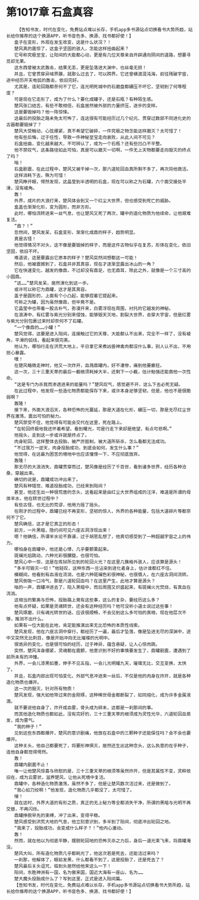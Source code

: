 # 第1017章 石盒真容
        【告知书友，时代在变化，免费站点难以长存，手机app多书源站点切换看书大势所趋，站长给你推荐的这个换源APP，听书音色多、换源、找书都好使！】
       盒子在变形，外观在发生改变，这是什么状况？！
       楚风真的震惊了，这盒子坚固的骇人，怎能这样扭曲起来？
       它号称究极至宝，让阳间的大能都心动，更是有几位天尊亲自开辟通向阴间的道路，想要寻觅却无果。
       这东西曾被太武轰击，结果无恙，更是坠落进大渊中，也丝毫无损！
       并且，它曾贯穿异域界膜，就那么过去了，可以跨界。它还曾横渡混沌海，前往残破宇宙，途中经历开天电弧的轰击，依旧完好。
       尤其是，连轮回路都奈何不了它，连光明死城中的石磨盘都碾压不坏它，坚韧到了何等程度？
       可是现在它走形了，成为了什么？要化成罐子，还是石瓶？有种陌生感。
       楚风张口结舌，有些不敢相信，石盒居然被外部的力量挤压，逐步的变样。
       这是要毁掉吗？他一阵惊悚。
       这最后的投胎之路未免太可怖了，连这很有可能经历过几个纪元、贯穿过数部不同进化史的古器都要毁掉了？
       楚风大受触动，心弦绷紧，真不希望它破碎，一件究极之物怎能这样磨灭？太可惜了！
       他有些后悔，过于任性，导致一件神秘至宝走向衰败，从此人间不可见？
       石盒扭曲，变化越来越大，不可辨认了，成为一个石瓶？还有些凹凸不平整。
       他不禁叹气，这条路径如此可怕，真是可以磨灭一切啊，一件无上天物都要走向毁灭的终点了吗？
       嗡！
       石盒剧震，在此过程中，楚风又被干掉一次，那六道轮回血真所剩不多了，再次将他救活。
       这样消耗下去，殊为可惜！
       楚风睁开眼，愕然发现，这晶莹到半透明的石盒，现在可以称之为石罐，六个面交接处平滑，没有棱角。
       轰！
       外界，成片的大浪打来，楚风体会到又一个红尘大世界，但也感受到死亡的威胁。
       盒盖也渐渐化形，变为圆形，而非方形。
       此时，哪怕流转进来一丝气息，也让楚风又死了两次，罐中的造化物质为他续命，让他艰难复活。
       “鼎？！”
       忽然间，楚风发呆，石盒变形，渐渐化成鼎的样子，趋势明显。
       真是古怪！
       他觉得情况不对头，这不像是要毁掉的样子，而是这件古物似乎在复苏，形体在变化，依旧坚固，依旧不坏。
       难道说，这是要露出它原本的样子？楚风突然间想都这一可能！
       然后，他被震撼到了，石盒并非其真容，现在才逐渐显露出冰山的一角？
       它在快速变化，越发的像鼎，不过却没有鼎足，也无鼎耳，除此之外，就像是一个三寸高的小圆鼎。
       “这……”楚风发呆，居然演化到这一步。
       或许可以称它为鼎罐，这才是其真容。
       盖子是圆形的，上面有个小凸起，能够捏着它提起来。
       可称之为罐，因为虽然像鼎，但毕竟不是。
       它晶莹中也带着一股古朴气，弥漫开来，白雾浮现在周围，衬托的它越发的神秘。
       在浪涛中，有红雾与紫光分别来侵蚀，能够毁天灭地，割裂大世界，击穿大宇宙，但是红雾与紫光分别包裹过来时却奈何不了石罐。
       “一个像鼎的……小罐！”
       楚风觉得，这要是进入阳间，连接触过它的天尊、大能都认不出来，完全不一样了，没有棱角，平滑的弧线，看起来很完美。
       他认为，哪怕行走在洪荒大地上，平日拿它来煮凶兽神禽肉都没什么事，别人认不出，不用担心暴露。
       噗！
       在楚风略微走神时，他又一次炸开，血溅鼎罐内，好不凄惨，痛到他要癫狂。
       这一次，三十三重天草的最后一截根须耗掉大半，还剩下一小截，估计勉强还能救他一次性命。
       “这是专门为杀我而渗透进来的能量吗？”楚风叹气，感觉避不开，这么下去必死无疑。
       在此过程中，他发现一些造化物质都能保存下来，或许本身足够坚韧，但是，他也不是很脆弱啊？
       轰隆！
       接下来，外面大浪滔天，各种恐怖的光蔓延，那是大道在化形，碾压一切，那是无尽红尘世界在激荡，震出可怕的秘力。
       楚风禁受不住，他觉得有可能会交代在这里，死在路上。
       “在轮回终极地我还怀着希望，看到曙光，可是行走下来却是绝望，有点可悲啊。”
       他摇头，走到这一步或许就是终点了。
       肉身轮回，这样整体去投胎，被严厉抵制，被大道所斩杀，怎么看都无法成功。
       “不过我万一逆天，肉身投胎成功，到底会如何，发生什么事？”
       他觉得，在这最为困苦的境地中也应该憧憬一下，不应彻底放弃。
       轰隆！
       那无尽的大浪消失，鼎罐贯穿而过，楚风像是经历了千百世，看到诸多世界，经历各种沧桑，穿越出来。
       确切的说是，鼎罐成功冲出来了。
       楚风有种错觉，难道投胎成功，已经来到阳间？
       甚至，他还生出一种很荒唐的念头，这看起来是由红尘大世界组成的汪洋，难道是所谓的母体羊水，他在转世过程中？
       有些古怪，也无比的荒谬，他用力摇了摇头。
       在刚才的过程中，鼎罐已经不再变形，坚韧的惊人，外界的各种能量，包括大道碎片等都奈何不了它。
       楚风确信，这才是它真正的形态！
       前方，一片黑暗，隐约间可见六座古洞浮现出来！
       嗯？他确信，所谓羊水论不靠谱，过于胡思乱想了，他真切感受到了一种超越宇宙之上的伟力。
       哪怕身在鼎罐中，他还是心悸，几乎要颤栗起来。
       斑斓光焰跳动，六种光彩很朦胧，也很可怕。
       楚风心中一惊，这是在炼狱所见到的轮回火光？在这里几簇格外骇人，应该算是源头！
       “多半可毁灭一切！”他轻叹，这种东西一旦沾染到进化者身上，估计谁都扛不住。
       模糊间，他看到有血液在流淌，也是六种斑斓色彩很神秘，也很慑人，在六座古洞间流转。
       楚风倒吸一口冷气，那是六道轮回血吗？在这里产生，此地才算是源头？
       嗡的一声，鼎罐冲进去了，陷入黑暗中，而后周围又炽盛起来，有斑斓火光焚烧，有真血在流淌。
       这相当的繁奥与恐怖，投胎路上竟有这些事，这么的复杂，要经历这么多？
       他有点怀疑，如果是灵魂转世，还会有这种经历吗？他可没听小道士说过这些事！
       楚风琢磨，只有魂光转世的话，应该很顺畅，不会见到这么多可怕的真相，现在他层次不够，推测不出什么。
       如果有一位大能在此地，肯定能推演出来无比恐怖的本质性线索。
       楚风发现，他在六座古洞中穿行，都经历了一遍，最后才坠落，像是坠进无尽的深渊中，途中又突然无比刺目，像是开始冲向无比璀璨的光明中。
       很诡异的变化，也是很可怕的经历，过于神异，蕴含悬疑，让人心惊肉跳。
       突然，楚风浑身绷紧，灵魂都在震颤，他意识到不好的事情要发生了，鼎罐剧震，遭遇到了前所未有的冲撞。
       外界，一会儿漆黑如墨，伸手不见五指，一会儿光明耀九天，璀璨无比，交互变换，太快了。
       并且，石盒内部出现可怕变化，外部气息冲进来一丝后，不仅是他的肉身在炸开，就是各种造化物质也爆开。
       这一次的毁灭，针对所有物质！
       楚风发现，强大如他带过来的金刚琢，这种稀世母金都断裂了，如同熔化，成为许多金属液滴。
       就不要说他自身了，炸开成血雾，骨头成为碎末，这都是一刹那间的事。
       而其他造化物质也都如此，没有完好的，三十三重天草的根须成为灵性光华，六道轮回血蒸发，成为雾气。
       “我的种子！”
       见到这些东西都爆开，楚风的意识剧痛，他放在石盒中的三颗种子还能保住吗？会不会也要爆开。
       这种关头，他自己都要死了，将要形神俱灭，居然还生出这种念头，这么执意的在乎种子，连他自身都觉得愕然。
       轰！
       鼎罐内剧震不止！
       唯一让他楚风惊喜与欣慰的是，三十三重天草的根须等虽然炸开，但是其属性不变，灵粹依旧在，成为云雾状，滋养楚风，让他从死境中复活。
       鼎罐中，各种造化物质激荡，虽然不多了，但是让楚风数次活过来，还是做到了。
       “我心如刀绞啊！”他发现，造化物质几乎都没了，太可惜了。
       嗖！
       就在这时，外界大道的有形之质，真正的无上秘力等全都消失干净，所谓的黑暗与光明不再交替，不再闪烁。
       鼎罐挣脱早先的束缚，冲了出来，变得平稳。
       楚风感受到洪荒大地的气息，他立刻意识到，多半到了阳间，彻底冲出轮回之地。
       “我来了，投胎成功，会变成什么样子？！”他内心激动。
       轰！
       然而，就在他以为彻底平静，摆脱轮回地的恐怖灭杀之力后，身后一道光束飞来，将鼎罐淹没。
       楚风大叫，所有造化物质几乎都耗光了，他这次若是死去，还能活过来吗？
       一刹那，他解体了，眼前发黑，什么都看不到了，这是投胎了，还是死去了？
       楚风最后关头诅咒，临到头居然给他来这么一下！
       阳间，东胜神洲有一国，名为傲来国，国近大海有一座山，名为……
       楚大魔头投胎成什么了？写到这里，正式是进入阳间篇。
       【告知书友，时代在变化，免费站点难以长存，手机app多书源站点切换看书大势所趋，站长给你推荐的这个换源APP，听书音色多、换源、找书都好使！】